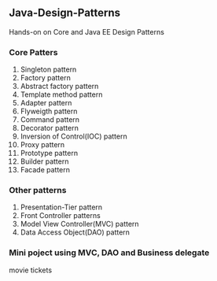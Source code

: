 ## Java-Design-Patterns
Hands-on on Core and Java EE Design Patterns

### Core Patters 
1. Singleton pattern
2. Factory pattern
3. Abstract factory pattern
4. Template method pattern
5. Adapter pattern
6. Flyweigth pattern
7. Command pattern
8. Decorator pattern
9. Inversion of Control(IOC) pattern
10. Proxy pattern
11. Prototype pattern
12. Builder pattern
13. Facade pattern

### Other patterns
1. Presentation-Tier pattern
2. Front Controller patterns
3. Model View Controller(MVC) pattern
4. Data Access Object(DAO) pattern

### Mini poject using MVC, DAO and Business delegate
movie tickets